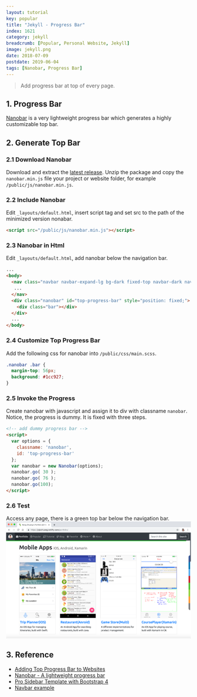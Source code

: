 ```yaml
---
layout: tutorial
key: popular
title: "Jekyll - Progress Bar"
index: 1621
category: jekyll
breadcrumb: [Popular, Personal Website, Jekyll]
image: jekyll.png
date: 2018-07-09
postdate: 2019-06-04
tags: [Nanobar, Progress Bar]
---
```


> Add progress bar at top of every page.

## 1. Progress Bar
[Nanobar](http://nanobar.jacoborus.codes/) is a very lightweight progress bar which generates a highly customizable top bar.

## 2. Generate Top Bar
### 2.1 Download Nanobar
Download and extract the [latest release](https://github.com/jacoborus/nanobar/archive/master.zip). Unzip the package and copy the `nanobar.min.js` file your project or website folder, for example `/public/js/nanobar.min.js`.
### 2.2 Include Nanobar
Edit `_layouts/default.html`, insert script tag and set src to the path of the minimized version nonabar.
```html
<script src="/public/js/nanobar.min.js"></script>
```
### 2.3 Nanobar in Html
Edit `_layouts/default.html`, add nanobar below the navigation bar.
```html
...
<body>
  <nav class="navbar navbar-expand-lg bg-dark fixed-top navbar-dark navbar-custom">
   ...
  </nav>
  <div class="nanobar" id="top-progress-bar" style="position: fixed;">
    <div class="bar"></div>
  </div>
  ...
</body>
```
### 2.4 Customize Top Progress Bar
Add the following css for nanobar into `/public/css/main.scss`.
```css
.nanobar .bar {
  margin-top: 56px;
  background: #1cc927;
}
```
### 2.5 Invoke the Progress
Create nanobar with javascript and assign it to div with classname `nanobar`. Notice, the progress is dummy. It is fixed with three steps.
```html
<!-- add dummy progress bar -->
<script>
  var options = {
    classname: 'nanobar',
    id: 'top-progress-bar'
  };
  var nanobar = new Nanobar(options);
  nanobar.go( 30 );
  nanobar.go( 76 );
  nanobar.go(100);
</script>
```
### 2.6 Test
Access any page, there is a green top bar below the navigation bar.
![image](/public/images/jekyll/1613/progress_bar.png)

## 3. Reference
* [Adding Top Progress Bar to Websites](https://blog.webjeda.com/top-bar-website/)
* [Nanobar - A lightweight progress bar](http://nanobar.jacoborus.codes/)
* [Pro Sidebar Template with Bootstrap 4](https://bootsnipp.com/snippets/Q0dAX)
* [Navbar example](https://getbootstrap.com/docs/4.1/examples/navbar-static/?)
